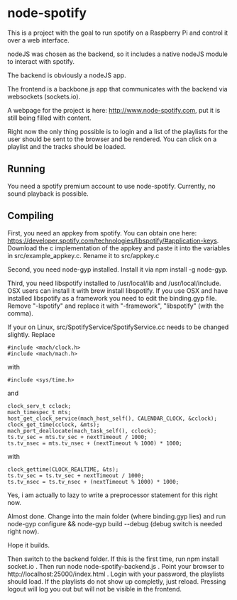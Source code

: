 node-spotify
============
This is a project with the goal to run spotify on a Raspberry Pi and control it over a web interface.

nodeJS was chosen as the backend, so it includes a native nodeJS module to interact with spotify.

The backend is obviously a nodeJS app.

The frontend is a backbone.js app that communicates with the backend via websockets (sockets.io).

A webpage for the project is here: http://www.node-spotify.com, put it is still being filled with content.

Right now the only thing possible is to login and a list of the playlists for the user should be sent to the browser and be
rendered. You can click on a playlist and the tracks should be loaded.

Running
-------
You need a spotify premium account to use node-spotify. Currently, no sound playback is possible.

Compiling
---------
First, you need an appkey from spotify. You can obtain one here: https://developer.spotify.com/technologies/libspotify/#application-keys.
Download the c implementation of the appkey and paste it into the variables in src/example_appkey.c. Rename it to src/appkey.c

Second, you need node-gyp installed. Install it via npm install -g node-gyp.

Third, you need libspotify installed to /usr/local/lib and /usr/local/include. OSX users can install it with brew install libspotify. If you use OSX and have
installed libspotify as a framework you need to edit the binding.gyp file. Remove "-lspotify" and replace it with "-framework", "libspotify" (with the comma).

If your on Linux, src/SpotifyService/SpotifyService.cc needs to be changed slightly. Replace

    #include <mach/clock.h>
    #include <mach/mach.h>

with

    #include <sys/time.h>

and

    clock_serv_t cclock;
    mach_timespec_t mts;
    host_get_clock_service(mach_host_self(), CALENDAR_CLOCK, &cclock);
    clock_get_time(cclock, &mts);
    mach_port_deallocate(mach_task_self(), cclock);
    ts.tv_sec = mts.tv_sec + nextTimeout / 1000;
    ts.tv_nsec = mts.tv_nsec + (nextTimeout % 1000) * 1000;

with

    clock_gettime(CLOCK_REALTIME, &ts);
    ts.tv_sec = ts.tv_sec + nextTimeout / 1000;
    ts.tv_nsec = ts.tv_nsec + (nextTimeout % 1000) * 1000;

Yes, i am actually to lazy to write a preprocessor statement for this right now.

Almost done. Change into the main folder (where binding.gyp lies) and run node-gyp configure && node-gyp build --debug (debug switch is needed right now).

Hope it builds.

Then switch to the backend folder. If this is the first time, run npm install socket.io . Then run node node-spotify-backend.js . Point your browser to http://localhost:25000/index.html .
Login with your password, the playlists should load. If the playlists do not show up completly, just reload. Pressing logout will log you out but will not be visible in the frontend.
